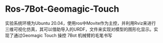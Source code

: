 # Ros-7Bot-Geomagic-Touch
实验系统环境为Ubuntu 20.04，使用ros中Movite作为主控，并利用Rviz来进行三维可视化仿真，其可以借助导入的URDF，文件来实现对模型的图形化显示。实现了通过Geomagic Touch 操控 7Bot 机械臂的毛笔书写
